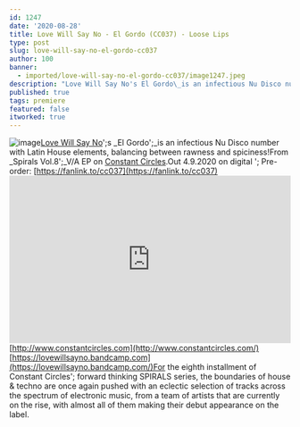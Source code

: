 ```yaml
---
id: 1247
date: '2020-08-28'
title: Love Will Say No - El Gordo (CC037) - Loose Lips
type: post
slug: love-will-say-no-el-gordo-cc037
author: 100
banner:
  - imported/love-will-say-no-el-gordo-cc037/image1247.jpeg
description: "Love Will Say No's El Gordo\_is an infectious Nu Disco number with Latin House elements, balancing between rawness and spiciness! From Spirals Vol.8\_V/A EP on Constant Circles. Out 4.9.2020 on digital – Pre-order: https://fanlink.to/cc037 http://www.constantcircles.comhttps://lovewillsayno.bandcamp.com For the eighth installment of Constant Circles’ forward thinking SPIRALS series, the boundaries of house &amp; techno are once again [...]Read More..."
published: true
tags: premiere
featured: false
itworked: true
---
```

![image](../imported/love-will-say-no-el-gordo-cc037/image1247.jpeg)[Love Will Say No](https://lovewillsayno.bandcamp.com/)';s _El Gordo';_is an infectious Nu Disco number with Latin House elements, balancing between rawness and spiciness!From _Spirals Vol.8';_V/A EP on [Constant Circles](http://www.constantcircles.com/).Out 4.9.2020 on digital '; Pre-order: [](https://www.beatport.com/label/constant-circles/49953)[](https://fanlink.to/cc037)[https://fanlink.to/cc037](https://fanlink.to/cc037)<iframe width='100%' height='300' scrolling='no' frameborder='no' allow='autoplay' src='https://w.soundcloud.com/player/?url=https%3A//api.soundcloud.com/tracks/883466371&color=%23ff5500&auto_play=false&hide_related=false&show_comments=true&show_user=true&show_reposts=false&show_teaser=true'></iframe>[](http://www.constantcircles.com/)[http://www.constantcircles.com](http://www.constantcircles.com/)  
[](https://lovewillsayno.bandcamp.com/)[https://lovewillsayno.bandcamp.com](https://lovewillsayno.bandcamp.com/)For the eighth installment of Constant Circles'; forward thinking SPIRALS series, the boundaries of house &amp; techno are once again pushed with an eclectic selection of tracks across the spectrum of electronic music, from a team of artists that are currently on the rise, with almost all of them making their debut appearance on the label.